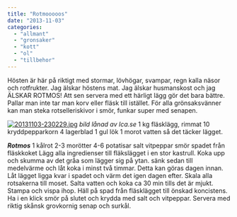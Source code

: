 ```yaml
---
title: "Rotmooooos"
date: "2013-11-03"
categories: 
  - "allmant"
  - "gronsaker"
  - "kott"
  - "ol"
  - "tillbehor"
---
```


Hösten är här på riktigt med stormar, lövhögar, svampar, regn kalla näsor och rotfrukter. Jag älskar höstens mat. Jag älskar husmanskost och jag ÄLSKAR ROTMOS! Att sen servera med ett härligt lägg gör det bara bättre. Pallar man inte tar man korv eller fläsk till istället. För alla grönsaksvänner kan man steka rotselleriskivor i smör, funkar super med senapen.  
  
[![20131103-230229.jpg](images/20131103-230229.jpg)](http://import.local/wp-content/uploads/2013/11/20131103-230229.jpg) _bild lånad av Ica.se_ 1 kg fläsklägg, rimmat 10 kryddpepparkorn 4 lagerblad 1 gul lök 1 morot vatten så det täcker lägget.

**_Rotmos_** 1 kålrot 2-3 morötter 4-6 potatisar salt vitpeppar smör spadet från fläskkoket Lägg alla ingredienser till fläkslägget i en stor kastrull. Koka upp och skumma av det gråa som lägger sig på ytan. sänk sedan till medelvärme och låt koka i minst två timmar. Detta kan göras dagen innan. Låt lägget ligga kvar i spadet och värm det igen dagen efter. Skala alla rotsakerna till moset. Salta vatten och koka ca 30 min tills det är mjukt. Stampa och vispa ihop. Häll på spad från fläsklägget till önskad koncistens. Ha i en klick smör på slutet och krydda med salt och vitpeppar. Servera med riktig skånsk grovkornig senap och surkål.
